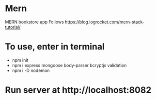 # Mern
MERN bookstore app
Follows https://blog.logrocket.com/mern-stack-tutorial/

# To use, enter in terminal
- npm init
- npm i express mongoose body-parser bcryptjs validation
- npm i -D nodemon

# Run server at http://localhost:8082
